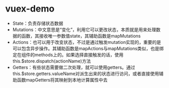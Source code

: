 # vuex-demo

* State：负责存储状态数据
* Mutations：中文意思是“变化”，利用它可以更改状态，本质就是用来处理数据的函数，其接收唯一参数值state，其辅助函数是mapMutations
* Actions：也可以用于改变状态，不过是通过触发mutation实现的，重要的是可以包含异步操作。其辅助函数是mapActions与mapMutations类似，也是绑定在组件的methods上的。如果选择直接触发的话，使用this.$store.dispatch(actionName)方法
* Getters：有些状态需要做二次处理，就可以使用getters。通过this.$store.getters.valueName对派生出来的状态进行访问，或者直接使用辅助函数mapGetters将其映射到本地计算属性中去
